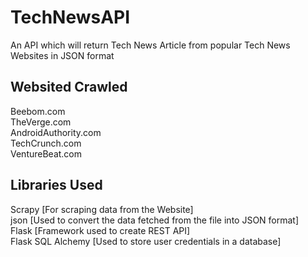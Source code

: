 # TechNewsAPI
An API which will return Tech News Article from popular Tech News Websites in JSON format

## Websited Crawled
Beebom.com<br />
TheVerge.com<br />
AndroidAuthority.com<br />
TechCrunch.com<br />
VentureBeat.com<br />

## Libraries Used
Scrapy [For scraping data from the Website]<br />
json [Used to convert the data fetched from the file into JSON format]<br />
Flask [Framework used to create REST API]<br />
Flask SQL Alchemy [Used to store user credentials in a database]<br />
